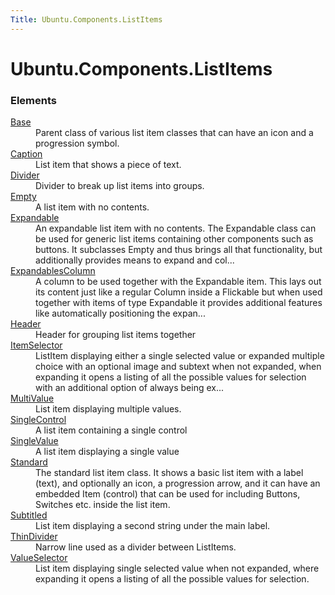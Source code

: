 ```yaml
---
Title: Ubuntu.Components.ListItems
---
```


# Ubuntu.Components.ListItems

<h3>Elements</h3>
<dl>

<dt><a href="Ubuntu.Components.ListItems.Base.md">Base</a></dt><dd>Parent class of various list item classes that can have an icon and a progression symbol. </dd>

<dt><a href="Ubuntu.Components.ListItems.Caption.md">Caption</a></dt><dd>List item that shows a piece of text. </dd>

<dt><a href="Ubuntu.Components.ListItems.Divider.md">Divider</a></dt><dd>Divider to break up list items into groups. </dd>

<dt><a href="Ubuntu.Components.ListItems.Empty.md">Empty</a></dt><dd>A list item with no contents. </dd>

<dt><a href="Ubuntu.Components.ListItems.Expandable.md">Expandable</a></dt><dd>An expandable list item with no contents. The Expandable class can be used for generic list items containing other components such as buttons. It subclasses Empty and thus brings all that functionality, but additionally provides means to expand and col...</dd>

<dt><a href="Ubuntu.Components.ListItems.ExpandablesColumn.md">ExpandablesColumn</a></dt><dd>A column to be used together with the Expandable item. This lays out its content just like a regular Column inside a Flickable but when used together with items of type Expandable it provides additional features like automatically positioning the expan...</dd>

<dt><a href="Ubuntu.Components.ListItems.Header.md">Header</a></dt><dd>Header for grouping list items together </dd>

<dt><a href="Ubuntu.Components.ListItems.ItemSelector.md">ItemSelector</a></dt><dd>ListItem displaying either a single selected value or expanded multiple choice with an optional image and subtext when not expanded, when expanding it opens a listing of all the possible values for selection with an additional option of always being ex...</dd>

<dt><a href="Ubuntu.Components.ListItems.MultiValue.md">MultiValue</a></dt><dd>List item displaying multiple values. </dd>

<dt><a href="Ubuntu.Components.ListItems.SingleControl.md">SingleControl</a></dt><dd>A list item containing a single control </dd>

<dt><a href="Ubuntu.Components.ListItems.SingleValue.md">SingleValue</a></dt><dd>A list item displaying a single value </dd>

<dt><a href="Ubuntu.Components.ListItems.Standard.md">Standard</a></dt><dd>The standard list item class. It shows a basic list item with a label (text), and optionally an icon, a progression arrow, and it can have an embedded Item (control) that can be used for including Buttons, Switches etc. inside the list item. </dd>

<dt><a href="Ubuntu.Components.ListItems.Subtitled.md">Subtitled</a></dt><dd>List item displaying a second string under the main label. </dd>

<dt><a href="Ubuntu.Components.ListItems.ThinDivider.md">ThinDivider</a></dt><dd>Narrow line used as a divider between ListItems. </dd>

<dt><a href="Ubuntu.Components.ListItems.ValueSelector.md">ValueSelector</a></dt><dd>List item displaying single selected value when not expanded, where expanding it opens a listing of all the possible values for selection. </dd>

</dl>
